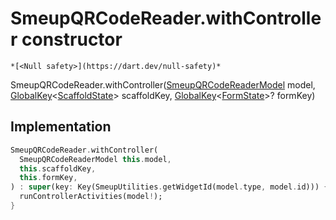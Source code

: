 


# SmeupQRCodeReader.withController constructor




    *[<Null safety>](https://dart.dev/null-safety)*



SmeupQRCodeReader.withController([SmeupQRCodeReaderModel](../../smeup_models_widgets_smeup_qrcode_reader_model/SmeupQRCodeReaderModel-class.md) model, [GlobalKey](https://api.flutter.dev/flutter/widgets/GlobalKey-class.html)&lt;[ScaffoldState](https://api.flutter.dev/flutter/material/ScaffoldState-class.html)> scaffoldKey, [GlobalKey](https://api.flutter.dev/flutter/widgets/GlobalKey-class.html)&lt;[FormState](https://api.flutter.dev/flutter/widgets/FormState-class.html)>? formKey)





## Implementation

```dart
SmeupQRCodeReader.withController(
  SmeupQRCodeReaderModel this.model,
  this.scaffoldKey,
  this.formKey,
) : super(key: Key(SmeupUtilities.getWidgetId(model.type, model.id))) {
  runControllerActivities(model!);
}
```







